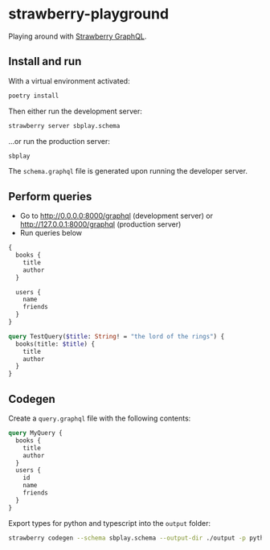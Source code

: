 # strawberry-playground

Playing around with [Strawberry GraphQL](https://strawberry.rocks).

## Install and run

With a virtual environment activated:

```bash
poetry install
```

Then either run the development server:

```bash
strawberry server sbplay.schema
```

...or run the production server:

```bash
sbplay
```

The `schema.graphql` file is generated upon running the developer server.

## Perform queries

- Go to http://0.0.0.0:8000/graphql (development server) or http://127.0.0.1:8000/graphql (production server)
- Run queries below

```graphql
{
  books {
    title
    author
  }

  users {
    name
    friends
  }
}
```

```graphql
query TestQuery($title: String! = "the lord of the rings") {
  books(title: $title) {
    title
    author
  }
}
```

## Codegen

Create a `query.graphql` file with the following contents:

```graphql
query MyQuery {
  books {
    title
    author
  }
  users {
    id
    name
    friends
  }
}
```

Export types for python and typescript into the `output` folder:

```bash
strawberry codegen --schema sbplay.schema --output-dir ./output -p python -p typescript .graphql/query.graphql
```
